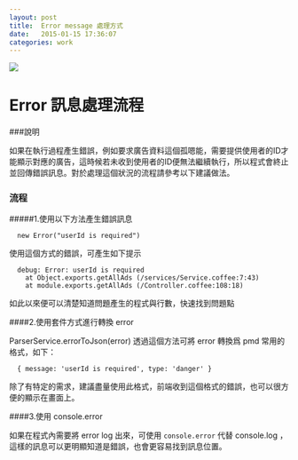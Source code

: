 ```yaml
---
layout: post
title:  Error message 處理方式
date:   2015-01-15 17:36:07
categories: work
---
```


![](http://www.cypressnorth.com/wp-content/uploads/2012/09/catchAllTheErrors-615x461.png)

# Error 訊息處理流程

###說明

如果在執行過程產生錯誤，例如要求廣告資料這個孤嗯能，需要提供使用者的ID才能顯示對應的廣告，這時候若未收到使用者的ID便無法繼續執行，所以程式會終止並回傳錯誤訊息。對於處理這個狀況的流程請參考以下建議做法。


### 流程

#####1.使用以下方法產生錯誤訊息

```
  new Error("userId is required")
```

使用這個方式的錯誤，可產生如下提示

```
  debug: Error: userId is required
    at Object.exports.getAllAds (/services/Service.coffee:7:43)
    at module.exports.getAllAds (/Controller.coffee:108:18)
```

如此以來便可以清楚知道問題產生的程式與行數，快速找到問題點

####2.使用套件方式進行轉換 error

  ParserService.errorToJson(error)
透過這個方法可將 error 轉換爲 pmd 常用的格式，如下：

```
  { message: 'userId is required', type: 'danger' }
```

除了有特定的需求，建議盡量使用此格式，前端收到這個格式的錯誤，也可以很方便的顯示在畫面上。

####3.使用 console.error

如果在程式內需要將 error log 出來，可使用 `console.error` 代替 console.log ，這樣的訊息可以更明顯知道是錯誤，也會更容易找到訊息位置。
